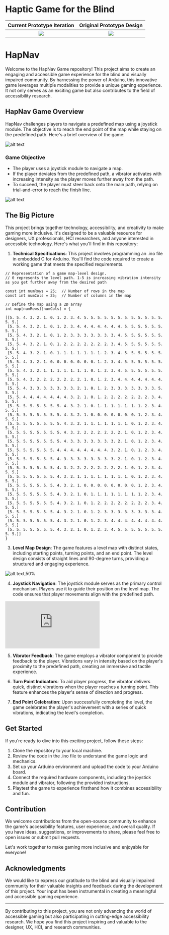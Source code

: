 # Haptic Game for the Blind


Current Prototype Iteration            |  Original Prototype Design
:-------------------------:|:-------------------------:
![](https://github.com/QC20/Haptic-Game-For-The-Blind/blob/master/Prototypes-images/ESP32-Prototype/KRG7e.jpeg)  |  ![](https://github.com/QC20/Haptic-Game-For-The-Blind/blob/master/Project-Article-Contents/Inspiration/haptic_joystick_hand.jpeg)

# HapNav
Welcome to the HapNav Game repository! This project aims to create an engaging and accessible game experience for the blind and visually impaired community. By harnessing the power of Arduino, this innovative game leverages multiple modalities to provide a unique gaming experience. It not only serves as an exciting game but also contributes to the field of accessibility research.

## HapNav Game Overview
HapNav challenges players to navigate a predefined map using a joystick module. The objective is to reach the end point of the map while staying on the predefined path. Here's a brief overview of the game:

![alt text](https://github.com/QC20/Haptic-Game-For-The-Blind/blob/master/Prototypes-images/ESP32-Prototype/fYYAm.jpeg)

### Game Objective
- The player uses a joystick module to navigate a map.
- If the player deviates from the predefined path, a vibrator activates with increasing intensity as the player moves further away from the path.
- To succeed, the player must steer back onto the main path, relying on trial-and-error to reach the finish line.

![alt text](https://github.com/QC20/Haptic-Game-For-The-Blind/blob/master/Diagrams/ESP32-Demo_Haptic-Diagram/wiring_diagram.png)

## The Big Picture
This project brings together technology, accessibility, and creativity to make gaming more inclusive. It's designed to be a valuable resource for designers, UX professionals, HCI researchers, and anyone interested in accessible technology. Here's what you'll find in this repository:

1. **Technical Specifications**: This project involves programming an .ino file in embedded C for Arduino. You'll find the code required to create a working game that meets the specified requirements.

```
// Representation of a game map-level design.
// 0 represents the level path. 1-5 is increasing vibration intensity as you get further away from the desired path

const int numRows = 25;  // Number of rows in the map
const int numCols = 25;  // Number of columns in the map

// Define the map using a 2D array
int map[numRows][numCols] = {

[[5. 5. 4. 3. 2. 1. 0. 1. 2. 3. 4. 5. 5. 5. 5. 5. 5. 5. 5. 5. 5. 5. 5. 5. 5.]
 [5. 5. 4. 3. 2. 1. 0. 1. 2. 3. 4. 4. 4. 4. 4. 4. 4. 5. 5. 5. 5. 5. 5. 5. 5.]
 [5. 5. 4. 3. 2. 1. 0. 1. 2. 3. 3. 3. 3. 3. 3. 3. 4. 5. 5. 5. 5. 5. 5. 5. 5.]
 [5. 5. 4. 3. 2. 1. 0. 1. 2. 2. 2. 2. 2. 2. 2. 3. 4. 5. 5. 5. 5. 5. 5. 5. 5.]
 [5. 5. 4. 3. 2. 1. 0. 1. 1. 1. 1. 1. 1. 1. 2. 3. 4. 5. 5. 5. 5. 5. 5. 5. 5.]
 [5. 5. 4. 3. 2. 1. 0. 0. 0. 0. 0. 0. 0. 1. 2. 3. 4. 5. 5. 5. 5. 5. 5. 5. 5.]
 [5. 5. 4. 3. 2. 1. 1. 1. 1. 1. 1. 1. 0. 1. 2. 3. 4. 5. 5. 5. 5. 5. 5. 5. 5.]
 [5. 5. 4. 3. 2. 2. 2. 2. 2. 2. 2. 1. 0. 1. 2. 3. 4. 4. 4. 4. 4. 4. 4. 5. 5.]
 [5. 5. 4. 3. 3. 3. 3. 3. 3. 3. 2. 1. 0. 1. 2. 3. 3. 3. 3. 3. 3. 3. 5. 5. 5.]
 [5. 5. 4. 4. 4. 4. 4. 4. 4. 3. 2. 1. 0. 1. 2. 2. 2. 2. 2. 2. 2. 3. 4. 5. 5.]
 [5. 5. 5. 5. 5. 5. 5. 5. 4. 3. 2. 1. 0. 1. 1. 1. 1. 1. 1. 1. 2. 3. 4. 5. 5.]
 [5. 5. 5. 5. 5. 5. 5. 5. 4. 3. 2. 1. 0. 0. 0. 0. 0. 0. 0. 1. 2. 3. 4. 5. 5.]
 [5. 5. 5. 5. 5. 5. 5. 5. 4. 3. 2. 1. 1. 1. 1. 1. 1. 1. 0. 1. 2. 3. 4. 5. 5.]
 [5. 5. 5. 5. 5. 5. 5. 5. 4. 3. 2. 2. 2. 2. 2. 2. 2. 1. 0. 1. 2. 3. 4. 5. 5.]
 [5. 5. 5. 5. 5. 5. 5. 5. 4. 3. 3. 3. 3. 3. 3. 3. 2. 1. 0. 1. 2. 3. 4. 5. 5.]
 [5. 5. 5. 5. 5. 5. 5. 4. 4. 4. 4. 4. 4. 4. 4. 3. 2. 1. 0. 1. 2. 3. 4. 5. 5.]
 [5. 5. 5. 5. 5. 5. 5. 4. 3. 3. 3. 3. 3. 3. 3. 3. 2. 1. 0. 1. 2. 3. 4. 5. 5.]
 [5. 5. 5. 5. 5. 5. 5. 4. 3. 2. 2. 2. 2. 2. 2. 2. 2. 1. 0. 1. 2. 3. 4. 5. 5.]
 [5. 5. 5. 5. 5. 5. 5. 4. 3. 2. 1. 1. 1. 1. 1. 1. 1. 1. 0. 1. 2. 3. 4. 5. 5.]
 [5. 5. 5. 5. 5. 5. 5. 4. 3. 2. 1. 0. 0. 0. 0. 0. 0. 0. 0. 1. 2. 3. 4. 5. 5.]
 [5. 5. 5. 5. 5. 5. 5. 4. 3. 2. 1. 0. 1. 1. 1. 1. 1. 1. 1. 1. 2. 3. 4. 5. 5.]
 [5. 5. 5. 5. 5. 5. 5. 4. 3. 2. 1. 0. 1. 2. 2. 2. 2. 2. 2. 2. 2. 3. 4. 5. 5.]
 [5. 5. 5. 5. 5. 5. 5. 4. 3. 2. 1. 0. 1. 2. 3. 3. 3. 3. 3. 3. 3. 3. 4. 5. 5.]
 [5. 5. 5. 5. 5. 5. 5. 4. 3. 2. 1. 0. 1. 2. 3. 4. 4. 4. 4. 4. 4. 4. 4. 5. 5.]
 [5. 5. 5. 5. 5. 5. 5. 4. 3. 2. 1. 0. 1. 2. 3. 4. 5. 5. 5. 5. 5. 5. 5. 5. 5.]]
}
```

3. **Level Map Design**: The game features a level map with distinct states, including starting points, turning points, and an end point. The level design consists of straight lines and 90-degree turns, providing a structured and engaging experience.

![alt text,50%](https://github.com/QC20/Haptic-Game-For-The-Blind/blob/master/Game-Level-Designs/Level-2-Visualization.png)

4. **Joystick Navigation**: The joystick module serves as the primary control mechanism. Players use it to guide their position on the level map. The code ensures that player movements align with the predefined path.

![Click to see the STL files of the Controller](https://github.com/QC20/Haptic-Game-For-The-Blind/blob/master/Controller-Designs/Thick-Remote-Design/Original-Design-Combined.stl)

5. **Vibrator Feedback**: The game employs a vibrator component to provide feedback to the player. Vibrations vary in intensity based on the player's proximity to the predefined path, creating an immersive and tactile experience.

6. **Turn Point Indicators**: To aid player progress, the vibrator delivers quick, distinct vibrations when the player reaches a turning point. This feature enhances the player's sense of direction and progress.

7. **End Point Celebration**: Upon successfully completing the level, the game celebrates the player's achievement with a series of quick vibrations, indicating the level's completion.

## Get Started

If you're ready to dive into this exciting project, follow these steps:

1. Clone the repository to your local machine.
2. Review the code in the .ino file to understand the game logic and mechanics.
3. Set up your Arduino environment and upload the code to your Arduino board.
4. Connect the required hardware components, including the joystick module and vibrator, following the provided instructions.
5. Playtest the game to experience firsthand how it combines accessibility and fun.

## Contribution
We welcome contributions from the open-source community to enhance the game's accessibility features, user experience, and overall quality. If you have ideas, suggestions, or improvements to share, please feel free to open issues or submit pull requests.

Let's work together to make gaming more inclusive and enjoyable for everyone!

## Acknowledgments
We would like to express our gratitude to the blind and visually impaired community for their valuable insights and feedback during the development of this project. Your input has been instrumental in creating a meaningful and accessible gaming experience.

---

By contributing to this project, you are not only advancing the world of accessible gaming but also participating in cutting-edge accessibility research. We hope you find this project inspiring and valuable to the designer, UX, HCI, and research communities.
